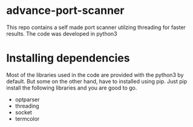 # advance-port-scanner
This repo contains a self made port scanner utilzing threading for faster results. The code was developed in python3

# Installing dependencies
Most of the libraries used in the code are provided with the python3 by default. But some on the other hand, have to installed using pip. Just pip install the following libraries and you are good to go.
- optparser
- threading
- socket
- termcolor

